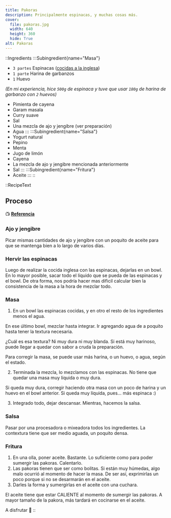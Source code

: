 ```yaml
---
title: Pakoras
description: Principalmente espinacas, y muchas cosas más.
cover:
  file: pakoras.jpg
  width: 640
  height: 360
  hide: True
alt: Pakoras
---
```


::Ingredients
:::Subingredient{name="Masa"}
- `3 partes` Espinacas ([cocidas a la inglesa](https://www.youtube.com/watch?v=V7udYC1FDQU))
- `1 parte` Harina de garbanzos
- `1` Huevo

*(En mi experiencia, hice `500g` de espinaca y tuve que usar `180g` de harina de garbanzo con `2` huevos)*

- Pimienta de cayena
- Garam masala
- Curry suave
- Sal
- Una mezcla de ajo y jengibre (ver preparación)
- Agua
:::
:::Subingredient{name="Salsa"}
- Yogurt natural
- Pepino
- Menta
- Jugo de limón
- Cayena
- La mezcla de ajo y jengibre mencionada anteriormente
- Sal
:::
:::Subingredient{name="Fritura"}
- Aceite
:::
::

::RecipeText
## Proceso

📺 [**Referencia**](https://www.youtube.com/watch?v=nodZFwjLi8U)

### Ajo y jengibre

Picar mismas cantidades de ajo y jengibre con un poquito de aceite para que se mantenga bien a lo largo de varios días.

### Hervir las espinacas

Luego de realizar la cocida inglesa con las espinacas, dejarlas en un bowl. En lo mayor posible, sacar todo el líquido que se pueda de las espinacas y el bowl. De otra forma, nos podría hacer mas dificil calcular bien la consistencia de la masa a la hora de mezclar todo.

### Masa

1. En un bowl las espinacas cocidas, y en otro el resto de los ingredientes menos el agua.

En ese último bowl, mezclar hasta integrar. Ir agregando agua de a poquito hasta tener la textura necesaria.

¿Cuál es esa textura? Ni muy dura ni muy blanda. Si está muy harinoso, puede llegar a quedar con sabor a cruda la preparación.

Para corregir la masa, se puede usar más harina, o un huevo, o agua, según el estado.

2. Terminada la mezcla, lo mezclamos con las espinacas. No tiene que quedar una masa muy líquida o muy dura.

Si queda muy dura, corregir haciendo otra masa con un poco de harina y un huevo en el bowl anterior. Si queda muy líquida, pues... más espinaca :)

3. Integrado todo, dejar descansar. Mientras, hacemos la salsa.

### Salsa

Pasar por una procesadora o mixeadora todos los ingredientes. La contextura tiene que ser medio aguada, un poquito densa.

### Fritura

1. En una olla, poner aceite. Bastante. Lo suficiente como para poder sumergir las pakoras. Calentarlo.
2. Las pakoras tienen que ser como bolitas. Si están muy húmedas, algo malo ocurrió al momento de hacer la masa. De ser así, exprimirlas un poco porque si no se desarmarán en el aceite.
3. Darles la forma y sumergirlas en el aceite con una cuchara.

El aceite tiene que estar CALIENTE al momento de sumergir las pakoras. A mayor tamaño de la pakora, más tardará en cocinarse en el aceite.

A disfrutar 🤗
::